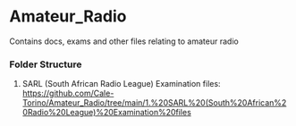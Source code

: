 # Amateur_Radio

Contains docs, exams and other files relating to amateur radio

### Folder Structure

1. SARL (South African Radio League) Examination files: https://github.com/Cale-Torino/Amateur_Radio/tree/main/1.%20SARL%20(South%20African%20Radio%20League)%20Examination%20files






















